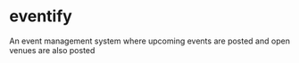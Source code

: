 # eventify
An event management system where upcoming events are posted and open venues are also posted
